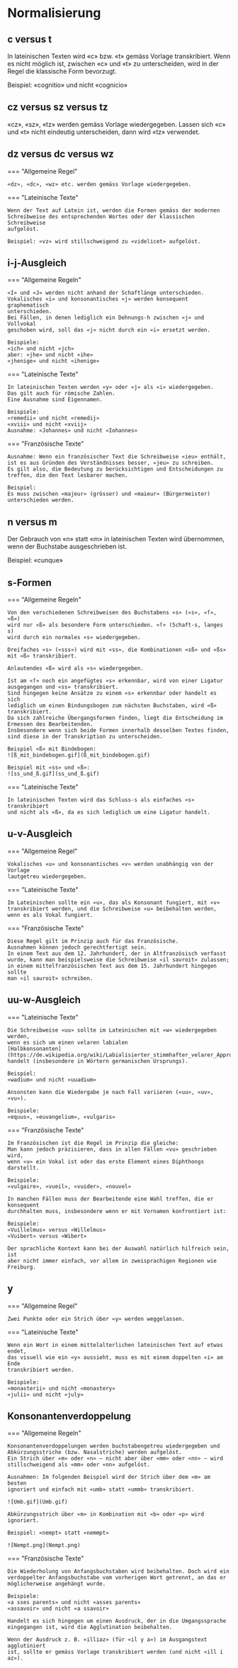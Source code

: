 # Normalisierung

## c versus t

In lateinischen Texten wird «c» bzw. «t» gemäss Vorlage transkribiert.
Wenn es nicht möglich ist, zwischen «c» und «t» zu unterscheiden, wird in der
Regel die klassische Form bevorzugt.

Beispiel: «cognitio» und nicht «cognicio»

## cz versus sz versus tz

«cz», «sz», «tz» werden gemäss Vorlage wiedergegeben.
Lassen sich «c» und «t» nicht eindeutig unterscheiden,
dann wird «tz» verwendet.

## dz versus dc versus wz

=== "Allgemeine Regel"

    «dz», «dc», «wz» etc. werden gemäss Vorlage wiedergegeben.

=== "Lateinische Texte"

    Wenn der Text auf Latein ist, werden die Formen gemäss der modernen
    Schreibweise des entsprechenden Wortes oder der klassischen Schreibweise
    aufgelöst.

    Beispiel: «vz» wird stillschweigend zu «videlicet» aufgelöst.

## i-j-Ausgleich

=== "Allgemeine Regeln"

    «I» und «J» werden nicht anhand der Schaftlänge unterschieden.  
    Vokalisches «i» und konsonantisches «j» werden konsequent graphematisch
    unterschieden.
    Bei Fällen, in denen lediglich ein Dehnungs-h zwischen «j» und Vollvokal
    geschoben wird, soll das «j» nicht durch ein «i» ersetzt werden.

    Beispiele:  
    «ich» und nicht «jch»  
    aber: «jhe» und nicht «ihe»  
    «jhenige» und nicht «ihenige»

=== "Lateinische Texte"

    In lateinischen Texten werden «y» oder «j» als «i» wiedergegeben.
    Das gilt auch für römische Zahlen.
    Eine Ausnahme sind Eigennamen.

    Beispiele:  
    «remedii» und nicht «remedij»  
    «xviii» und nicht «xviij»  
    Ausnahme: «Johannes» und nicht «Iohannes»

=== "Französische Texte"

    Ausnahme: Wenn ein französischer Text die Schreibweise «ieu» enthält,
    ist es aus Gründen des Verständnisses besser, «jeu» zu schreiben.
    Es gilt also, die Bedeutung zu berücksichtigen und Entscheidungen zu
    treffen, die den Text lesbarer machen.

    Beispiel:  
    Es muss zwischen «majeur» (grösser) und «maieur» (Bürgermeister)
    unterschieden werden.

## n versus m

Der Gebrauch von «n» statt «m» in lateinischen Texten wird übernommen,
wenn der Buchstabe ausgeschrieben ist.

Beispiel:
«cunque»

## s-Formen

=== "Allgemeine Regeln"

    Von den verschiedenen Schreibweisen des Buchstabens «s» («s», «ſ», «ß»)
    wird nur «ß» als besondere Form unterschieden. «ſ» (Schaft-s, langes s)
    wird durch ein normales «s» wiedergegeben.

    Dreifaches «s» («sss») wird mit «ss», die Kombinationen «sß» und «ßs»
    mit «ß» transkribiert.

    Anlautendes «ß» wird als «s» wiedergegeben.

    Ist am «ſ» noch ein angefügtes «s» erkennbar, wird von einer Ligatur
    ausgegangen und «ss» transkribiert.
    Sind hingegen keine Ansätze zu einem «s» erkennbar oder handelt es sich
    lediglich um einen Bindungsbogen zum nächsten Buchstaben, wird «ß»
    transkribiert.
    Da sich zahlreiche Übergangsformen finden, liegt die Entscheidung im
    Ermessen des Bearbeitenden.
    Insbesondere wenn sich beide Formen innerhalb desselben Textes finden,
    sind diese in der Transkription zu unterscheiden.

    Beispiel «ß» mit Bindebogen:  
    ![ß_mit_bindebogen.gif](ß_mit_bindebogen.gif)

    Beispiel mit «ss» und «ß»:  
    ![ss_und_ß.gif](ss_und_ß.gif)

=== "Lateinische Texte"

    In lateinischen Texten wird das Schluss-s als einfaches «s» transkribiert
    und nicht als «ß», da es sich lediglich um eine Ligatur handelt.

## u-v-Ausgleich

=== "Allgemeine Regel"

    Vokalisches «u» und konsonantisches «v» werden unabhängig von der Vorlage
    lautgetreu wiedergegeben.

=== "Lateinische Texte"

    Im Lateinischen sollte ein «u», das als Konsonant fungiert, mit «v»
    transkribiert werden, und die Schreibweise «u» beibehalten werden,
    wenn es als Vokal fungiert.

=== "Französische Texte"

    Diese Regel gilt im Prinzip auch für das Französische.
    Ausnahmen können jedoch gerechtfertigt sein.
    In einem Text aus dem 12. Jahrhundert, der in Altfranzösisch verfasst
    wurde, kann man beispielsweise die Schreibweise «il savroit» zulassen;
    in einem mittelfranzösischen Text aus dem 15. Jahrhundert hingegen sollte
    man «il sauroit» schreiben.

## uu-w-Ausgleich

=== "Lateinische Texte"

    Die Schreibweise «uu» sollte im Lateinischen mit «w» wiedergegeben werden,
    wenn es sich um einen velaren labialen 
    [Halbkonsonanten](https://de.wikipedia.org/wiki/Labialisierter_stimmhafter_velarer_Approximant)
    handelt (insbesondere in Wörtern germanischen Ursprungs).

    Beispiel:  
    «wadium» und nicht «uuadium»

    Ansonsten kann die Wiedergabe je nach Fall variieren («uu», «uv», «vu»).

    Beispiele:  
    «equus», «euvangelium», «vulgaris»

=== "Französische Texte"

    Im Französischen ist die Regel im Prinzip die gleiche:
    Man kann jedoch präzisieren, dass in allen Fällen «vu» geschrieben wird,
    wenn «u» ein Vokal ist oder das erste Element eines Diphthongs darstellt.

    Beispiele:  
    «vulgaire», «vueil», «vuider», «nouvel»

    In manchen Fällen muss der Bearbeitende eine Wahl treffen, die er konsequent
    durchhalten muss, insbesondere wenn er mit Vornamen konfrontiert ist:

    Beispiele:  
    «Vuillelmus» versus «Willelmus»  
    «Vuibert» versus «Wibert»

    Der sprachliche Kontext kann bei der Auswahl natürlich hilfreich sein, ist
    aber nicht immer einfach, vor allem in zweisprachigen Regionen wie Freiburg.

## y

=== "Allgemeine Regel"

    Zwei Punkte oder ein Strich über «y» werden weggelassen.

=== "Lateinische Texte"

    Wenn ein Wort in einem mittelalterlichen lateinischen Text auf etwas endet,
    das visuell wie ein «y» aussieht, muss es mit einem doppelten «i» am Ende
    transkribiert werden.

    Beispiele:  
    «monasterii» und nicht «monastery»  
    «julii» und nicht «july»

## Konsonantenverdoppelung

=== "Allgemeine Regeln"

    Konsonantenverdoppelungen werden buchstabengetreu wiedergegeben und
    Abkürzungsstriche (bzw. Nasalstriche) werden aufgelöst.
    Ein Strich über «m» oder «n» – nicht aber über «mm» oder «nn» – wird
    stillschweigend als «mm» oder «nn» aufgelöst.

    Ausnahmen: Im folgenden Beispiel wird der Strich über dem «m» am besten
    ignoriert und einfach mit «umb» statt «ummb» transkribiert.

    ![Umb.gif](Umb.gif)

    Abkürzungsstrich über «m» in Kombination mit «b» oder «p» wird ignoriert.

    Beispiel: «nempt» statt «nemmpt»

    ![Nempt.png](Nempt.png)

=== "Französische Texte"

    Die Wiederholung von Anfangsbuchstaben wird beibehalten. Doch wird ein
    verdoppelter Anfangsbuchstabe vom vorherigen Wort getrennt, an das er
    möglicherweise angehängt wurde.

    Beispiele:  
    «a sses parents» und nicht «asses parents»  
    «assavoir» und nicht «a ssavoir»

    Handelt es sich hingegen um einen Ausdruck, der in die Umgangssprache
    eingegangen ist, wird die Agglutination beibehalten.

    Wenn der Ausdruck z. B. «illiaz» (für «il y a») im Ausgangstext agglutiniert
    ist, sollte er gemäss Vorlage transkribiert werden (und nicht «ill i az»).

    
